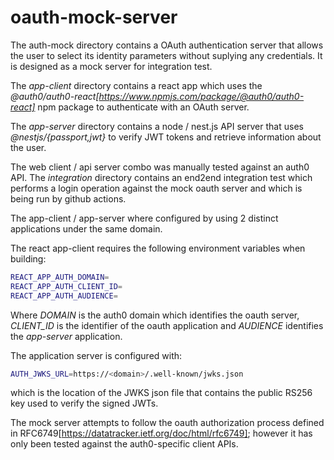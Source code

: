 # oauth-mock-server

The auth-mock directory contains a OAuth authentication server that
allows the user to select its identity parameters without suplying
any credentials. It is designed as a mock server for integration test.

The _app-client_ directory contains a react app which uses the
_@auth0/auth0-react[https://www.npmjs.com/package/@auth0/auth0-react]_ npm
package to authenticate with an OAuth server.

The _app-server_ directory contains a node / nest.js API server that uses
_@nestjs/{passport,jwt}_ to verify JWT tokens and retrieve information about
the user.

The web client / api server combo was manually tested against an auth0 API.
The _integration_ directory contains an end2end integration test which
performs a login operation against the mock oauth server and which is being
run by github actions.

The app-client / app-server where configured by using 2 distinct applications
under the same domain.

The react app-client requires the following environment variables when building:

```sh
REACT_APP_AUTH_DOMAIN=
REACT_APP_AUTH_CLIENT_ID=
REACT_APP_AUTH_AUDIENCE=
```

Where _DOMAIN_ is the auth0 domain which identifies the oauth server,
_CLIENT_ID_ is the identifier of the oauth application and _AUDIENCE_
identifies the _app-server_ application.

The application server is configured with:
```sh
AUTH_JWKS_URL=https://<domain>/.well-known/jwks.json
```

which is the location of the JWKS json file that contains the public RS256 key
used to verify the signed JWTs.

The mock server attempts to follow the oauth authorization process defined in RFC6749[https://datatracker.ietf.org/doc/html/rfc6749]; however it has only
been tested against the auth0-specific client APIs.
